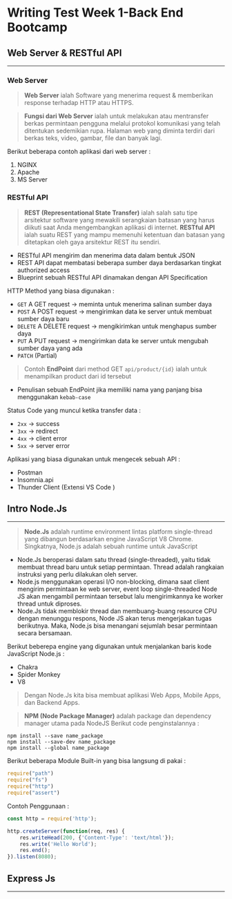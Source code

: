 # **Writing Test Week 1-Back End Bootcamp**
## **Web Server & RESTful API**
___

### **Web Server**
> **Web Server** ialah Software yang menerima request & memberikan response terhadap HTTP atau HTTPS.

> **Fungsi dari Web Server** ialah untuk melakukan atau mentransfer berkas permintaan pengguna melalui protokol komunikasi yang telah ditentukan sedemikian rupa. Halaman web yang diminta terdiri dari berkas teks, video, gambar, file dan banyak lagi.

Berikut beberapa contoh aplikasi dari web server :
1. NGINX
2. Apache
3. MS Server

### **RESTful API**
> **REST (Representational State Transfer)** ialah salah satu tipe arsitektur software yang mewakili serangkaian batasan yang harus diikuti saat Anda mengembangkan aplikasi di internet.
> **RESTful API** ialah suatu REST yang mampu memenuhi ketentuan dan batasan yang ditetapkan oleh gaya arsitektur REST itu sendiri.

- RESTful API mengirim dan menerima data dalam bentuk JSON
- REST API dapat membatasi beberapa sumber daya berdasarkan tingkat authorized access
- Blueprint sebuah RESTful API dinamakan dengan API Specification


HTTP Method yang biasa digunakan :
- `GET` A GET request -> meminta untuk menerima salinan sumber daya
- `POST` A POST request -> mengirimkan data ke server untuk membuat sumber daya baru
- `DELETE` A DELETE request -> mengikirimkan untuk menghapus sumber daya
- `PUT` A PUT request -> mengirimkan data ke server untuk mengubah sumber daya yang ada
- `PATCH` (Partial)

> Contoh **EndPoint** dari method GET `api/product/{id}` ialah untuk menampilkan product dari id tersebut
- Penulisan sebuah EndPoint jika memiliki nama yang panjang bisa menggunakan `kebab-case`

Status Code yang muncul ketika transfer data :
- `2xx` -> success
- `3xx` -> redirect
- `4xx` -> client error
- `5xx` -> server error

Aplikasi yang biasa digunakan untuk mengecek sebuah API :
- Postman
- Insomnia.api
- Thunder Client (Extensi VS Code )

## **Intro Node.Js**
___

> **Node.Js** adalah runtime environment lintas platform single-thread yang dibangun berdasarkan engine JavaScript V8 Chrome. Singkatnya, Node.js adalah sebuah runtime untuk JavaScript

- Node.Js beroperasi dalam satu thread (single-threaded), yaitu tidak membuat thread baru untuk setiap permintaan. Thread adalah rangkaian instruksi yang perlu dilakukan oleh server.
- Node.js menggunakan operasi I/O non-blocking, dimana saat client mengirim permintaan ke web server, event loop single-threaded Node JS akan mengambil permintaan tersebut lalu mengirimkannya ke worker thread untuk diproses. 
- Node.Js tidak memblokir thread dan membuang-buang resource CPU dengan menunggu respons, Node JS akan terus mengerjakan tugas berikutnya. Maka, Node.js bisa menangani sejumlah besar permintaan secara bersamaan.

Berikut beberepa engine yang digunakan untuk menjalankan baris kode JavaScript Node.js :
- Chakra
- Spider Monkey
- V8

> Dengan Node.Js kita bisa membuat aplikasi Web Apps, Mobile Apps, dan Backend Apps.

> **NPM (Node Package Manager)** adalah package dan dependency manager utama pada NodeJS
Berikut code penginstalannya :
```
npm install --save name_package
npm install --save-dev name_package
npm install --global name_package
```

Berikut beberapa Module Built-in yang bisa langsung di pakai :
```javascript
require("path")
require("fs")
require("http")
require("assert")
```

Contoh Penggunaan :
```javascript
const http = require('http');

http.createServer(function(req, res) {
    res.writeHead(200, {'Content-Type': 'text/html'});
    res.write('Hello World');
    res.end();
}).listen(8080);
```

## **Express Js**
___
